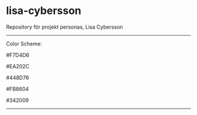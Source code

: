 # lisa-cybersson
Repository för projekt personas, Lisa Cybersson

---

Color Scheme:

#F7D4D6
  
#EA202C

#448D76
  
#FB8604

#342009

---
